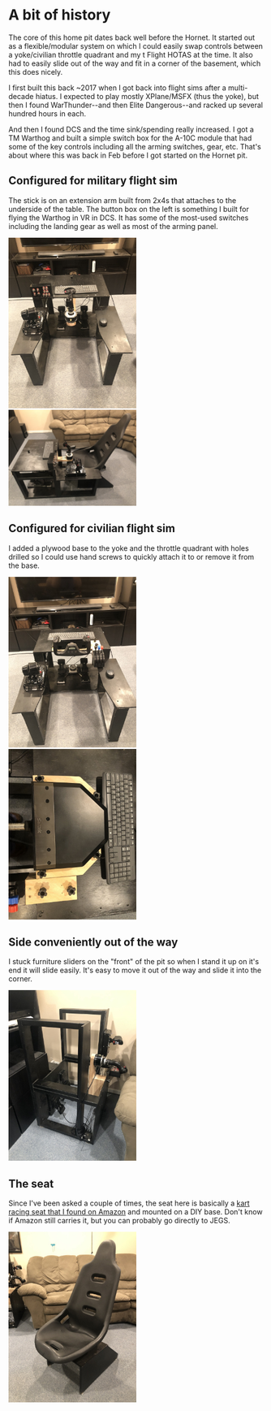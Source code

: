 # A bit of history

The core of this home pit dates back well before the Hornet.  It started out as a flexible/modular system on which I
could easily swap controls between a yoke/civilian throttle quadrant and my t Flight HOTAS at the time.  It also had
to easily slide out of the way and fit in a corner of the basement, which this does nicely.

I first built this back ~2017 when I got back into flight sims after a multi-decade hiatus.  I expected to play mostly
XPlane/MSFX (thus the yoke), but then I found WarThunder--and then Elite Dangerous--and racked up several hundred hours in each.

And then I found DCS and the time sink/spending
really increased.  I got a TM Warthog and built a simple switch box for the A-10C module that had some of the key controls
including all the arming switches, gear, etc.  That's about where this was back in Feb before I got started on the
Hornet pit.

## Configured for military flight sim
The stick is on an extension arm built from 2x4s that attaches to the underside of the table.  The button box on the left
is something I built for flying the Warthog in VR in DCS.  It has some of the most-used switches including the landing
gear as well as most of the arming panel.

<img src="IMG_7322.JPG" width=50%>
<img src="IMG_7323.JPG" width=50%>

## Configured for civilian flight sim
I added a plywood base to the yoke and the throttle quadrant with holes drilled so I could use hand screws to quickly
attach it to or remove it from the base.

<img src="IMG_7324.JPG" width=50%>
<img src="IMG_7325.JPG" width=50%>

## Side conveniently out of the way
I stuck furniture sliders on the "front" of the pit so when I stand it up on it's end it will slide easily.  It's easy
to move it out of the way and slide it into the corner.

<img src="IMG_7327.JPG" width=50%>


## The seat
Since I've been asked a couple of times, the seat here is basically a [kart racing seat that I found on
Amazon](https://www.amazon.com/gp/product/B007VRCTD6/ref=ppx_yo_dt_b_search_asin_title?ie=UTF8&psc=1) and mounted on
a DIY base.  Don't know if Amazon still carries it, but you can probably go directly to JEGS.

<img src="IMG_7328.JPG" width=50%>

